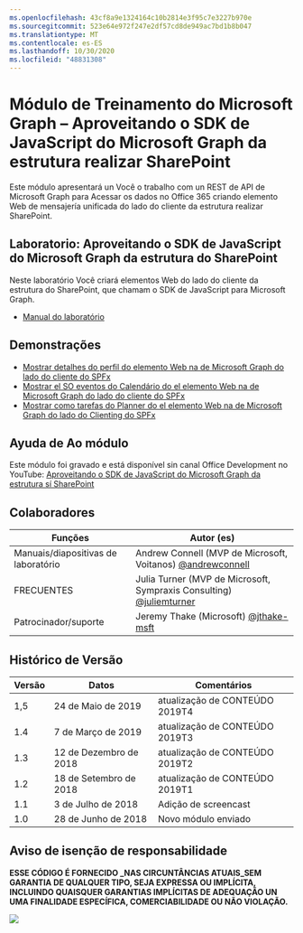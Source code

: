 ```yaml
---
ms.openlocfilehash: 43cf8a9e1324164c10b2814e3f95c7e3227b970e
ms.sourcegitcommit: 523e64e972f247e2df57cd8de949ac7bd1b8b047
ms.translationtype: MT
ms.contentlocale: es-ES
ms.lasthandoff: 10/30/2020
ms.locfileid: "48831308"
---
```

# <a name="mdulo-de-treinamento-do-microsoft-graph--aproveitando-o-sdk-de-javascript-do-microsoft-graph-da-estrutura-do-sharepoint"></a>Módulo de Treinamento do Microsoft Graph – Aproveitando o SDK de JavaScript do Microsoft Graph da estrutura realizar SharePoint

Este módulo apresentará un Você o trabalho com un REST de API de Microsoft Graph para Acessar os dados no Office 365 criando elemento Web de mensajería unificada do lado do cliente da estrutura realizar SharePoint.

## <a name="lab--aproveitando-o-sdk-de-javascript-do-microsoft-graph-da-estrutura-do-sharepoint"></a>Laboratorio: Aproveitando o SDK de JavaScript do Microsoft Graph da estrutura do SharePoint

Neste laboratório Você criará elementos Web do lado do cliente da estrutura do SharePoint, que chamam o SDK de JavaScript para Microsoft Graph.

- [Manual do laboratório](./Lab.md)

## <a name="demonstraes"></a>Demonstrações

- [Mostrar detalhes do perfil do elemento Web na de Microsoft Graph do lado do cliente do SPFx](./Demos/01-personal-info)
- [Mostrar el SO eventos do Calendário do el elemento Web na de Microsoft Graph do lado do cliente do SPFx](./Demos/02-events)
- [Mostrar como tarefas do Planner do el elemento Web na de Microsoft Graph do lado do Clienting do SPFx](./Demos/03-tasks)

## <a name="assista-ao-mdulo"></a>Ayuda de Ao módulo

Este módulo foi gravado e está disponível sin canal Office Development no YouTube: [Aproveitando o SDK de JavaScript do Microsoft Graph da estrutura sí SharePoint](https://www.youtube.com/watch?v=U1JrBwP3vc8)

## <a name="colaboradores"></a>Colaboradores

| Funções | Autor (es) |
| -------------------- | ------------------------------------------------------------------------------------- |
| Manuais/diapositivas de laboratório | Andrew Connell (MVP de Microsoft, Voitanos) [@andrewconnell](//github.com/andrewconnell) |
| FRECUENTES | Julia Turner (MVP de Microsoft, Sympraxis Consulting) [@juliemturner](//github.com/juliemturner) |
| Patrocinador/suporte | Jeremy Thake (Microsoft) [@jthake-msft](//github.com/jthake-msft) |

## <a name="histrico-de-verso"></a>Histórico de Versão

| Versão | Datos | Comentários |
| ------- | ------------------ | ---------------------- |
| 1,5 | 24 de Maio de 2019 | atualização de CONTEÚDO 2019T4 |
| 1.4 | 7 de Março de 2019 | atualização de CONTEÚDO 2019T3 |
| 1.3 | 12 de Dezembro de 2018 | atualização de CONTEÚDO 2019T2 |
| 1.2 | 18 de Setembro de 2018 | atualização de CONTEÚDO 2019T1 |
| 1.1 | 3 de Julho de 2018 | Adição de screencast |
| 1.0 | 28 de Junho de 2018 | Novo módulo enviado |

## <a name="aviso-de-iseno-de-responsabilidade"></a>Aviso de isenção de responsabilidade

**ESSE CÓDIGO É FORNECIDO _NAS CIRCUNTÂNCIAS ATUAIS_SEM GARANTIA DE QUALQUER TIPO, SEJA EXPRESSA OU IMPLÍCITA, INCLUINDO QUAISQUER GARANTIAS IMPLÍCITAS DE ADEQUAÇÃO UN UMA FINALIDADE ESPECÍFICA, COMERCIABILIDADE OU NÃO VIOLAÇÃO.**

<img src="https://telemetry.sharepointpnp.com/msgraph-training-spfx" />
